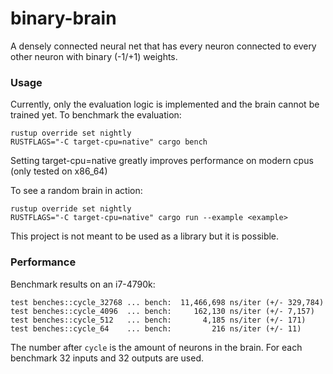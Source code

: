 # binary-brain
A densely connected neural net that has every neuron connected to every other neuron with binary (-1/+1) weights.

### Usage
Currently, only the evaluation logic is implemented and the brain cannot be trained yet.
To benchmark the evaluation:
```
rustup override set nightly
RUSTFLAGS="-C target-cpu=native" cargo bench
```
Setting target-cpu=native greatly improves performance on modern cpus (only tested on x86_64)

To see a random brain in action:
```
rustup override set nightly
RUSTFLAGS="-C target-cpu=native" cargo run --example <example>
```

This project is not meant to be used as a library but it is possible.

### Performance
Benchmark results on an i7-4790k:
```
test benches::cycle_32768 ... bench:  11,466,698 ns/iter (+/- 329,784)
test benches::cycle_4096  ... bench:     162,130 ns/iter (+/- 7,157)
test benches::cycle_512   ... bench:       4,185 ns/iter (+/- 171)
test benches::cycle_64    ... bench:         216 ns/iter (+/- 11)
```
The number after `cycle` is the amount of neurons in the brain.
For each benchmark 32 inputs and 32 outputs are used.